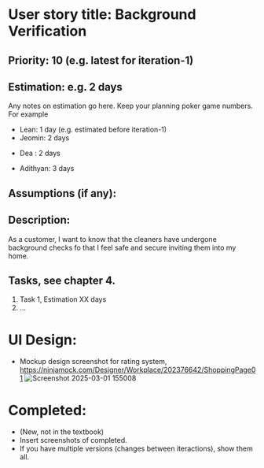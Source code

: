 # User story title: Background Verification

## Priority: 10 (e.g. latest for iteration-1)

## Estimation: e.g. 2 days
Any notes on estimation go here. Keep your planning poker game numbers. For example
* Lean: 1 day (e.g. estimated before iteration-1)
* Jeomin: 2 days
- Dea : 2 days
* Adithyan: 3 days

## Assumptions (if any):

## Description: 
As a customer, I want to know that the cleaners have undergone background checks fo that I feel safe and secure inviting them into my home.

## Tasks, see chapter 4.

1. Task 1, Estimation XX days
2. ...


# UI Design:
* Mockup design screenshot for rating system, https://ninjamock.com/Designer/Workplace/202376642/ShoppingPage01
![Screenshot 2025-03-01 155008](https://github.com/user-attachments/assets/32ad9f2d-b75b-4072-ad48-b00713d4b196)

# Completed:
* (New, not in the textbook) 
* Insert screenshots of completed. 
* If you have multiple versions (changes between iteractions), show them all.

